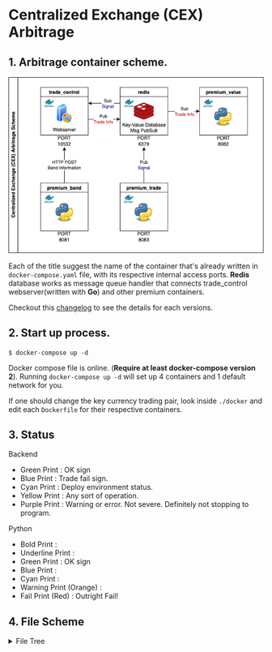 # Centralized Exchange (CEX) Arbitrage

## 1. Arbitrage container scheme.
![alt text](./public/Cex-Arb_Diagram.drawio.png)

Each of the title suggest the name of the container that's already written in `docker-compose.yaml` file, with its respective internal access ports. <b>Redis</b> database works as message queue handler that connects trade_control webserver(written with <b>Go</b>) and other premium containers. 

Checkout this [changelog](./changelog/version.md) to see the details for each versions.

## 2. Start up process. 
```console
$ docker-compose up -d
```
Docker compose file is online. (<b>Require at least docker-compose version 2</b>). Running `docker-compose up -d` will set up 4 containers and 1 default network for you. 

If one should change the key currency trading pair, look inside `./docker` and edit each `Dockerfile` for their respective containers. 

## 3. Status 

Backend
- Green Print : OK sign
- Blue Print : Trade fail sign.
- Cyan Print : Deploy environment status.
- Yellow Print : Any sort of operation. 
- Purple Print : Warning or error. Not severe. Definitely not stopping to program. 

Python
- Bold Print :
- Underline Print : 
- Green Print : OK sign
- Blue Print : 
- Cyan Print :
- Warning Print (Orange) : 
- Fail Print (Red) : Outright Fail!

## 4. File Scheme
<details>
<summary>File Tree</summary>

```
├── README.md
├── cex
│   ├── __init__.py
│   ├── binance.py
│   ├── binance_future.py
│   ├── binance_future_trade.py
│   ├── cex_factory.py
│   ├── cex_factory_trade.py
│   ├── domestic.py
│   ├── domestic_trade.py
│   ├── ws_binance.py
│   └── ws_upbit.py
├── changelog
│   ├── old
│   │   ├── prev_back_changelog.md
│   │   └── prev_py_changelog.md
│   └── version.md
├── docker
│   ├── premium_backend
│   │   └── Dockerfile
│   ├── premium_band
│   │   └── Dockerfile
│   ├── premium_trade
│   │   └── Dockerfile
│   └── premium_value
│       └── Dockerfile
├── docker-compose.yml
├── exchange.yaml
├── exchange_example.yaml
├── exec_band.py
├── exec_pair_multi.py
├── exec_trader.py
├── kp-backend
│   ├── Config.yaml
│   ├── README.md
│   ├── Redis.yaml
│   ├── Redis_deploy.yaml
│   ├── Telegram.yaml
│   ├── api
│   │   ├── handler.go
│   │   └── server.go
│   ├── common
│   │   ├── coloring.go
│   │   ├── constant.go
│   │   ├── cors.go
│   │   ├── healthcheck.go
│   │   └── param.go
│   ├── config_deploy.yaml
│   ├── config_dev.yaml
│   ├── dao
│   │   ├── redis_conn.go
│   │   ├── redis_conn_test.go
│   │   ├── redis_crud.go
│   │   ├── redis_crud_test.go
│   │   ├── redis_pubsub.go
│   │   └── redis_structure.go
│   ├── docs
│   │   ├── docs.go
│   │   ├── swagger.json
│   │   └── swagger.yaml
│   ├── ent
│   │   ├── client.go
│   │   ├── config.go
│   │   ├── context.go
│   │   ├── ent.go
│   │   ├── enttest
│   │   │   └── enttest.go
│   │   ├── generate.go
│   │   ├── hook
│   │   │   └── hook.go
│   │   ├── migrate
│   │   │   ├── migrate.go
│   │   │   └── schema.go
│   │   ├── mutation.go
│   │   ├── predicate
│   │   │   └── predicate.go
│   │   ├── profit
│   │   │   ├── profit.go
│   │   │   └── where.go
│   │   ├── profit.go
│   │   ├── profit_create.go
│   │   ├── profit_delete.go
│   │   ├── profit_query.go
│   │   ├── profit_update.go
│   │   ├── runtime
│   │   │   └── runtime.go
│   │   ├── runtime.go
│   │   ├── schema
│   │   │   ├── profit.go
│   │   │   └── tradelog.go
│   │   ├── tradelog
│   │   │   ├── tradelog.go
│   │   │   └── where.go
│   │   ├── tradelog.go
│   │   ├── tradelog_create.go
│   │   ├── tradelog_delete.go
│   │   ├── tradelog_query.go
│   │   ├── tradelog_update.go
│   │   └── tx.go
│   ├── go.mod
│   ├── go.sum
│   ├── main.go
│   └── tg
│       ├── constant.py.go
│       └── telegram.go
├── public
│   └── Cex-Arb_Diagram.drawio.png
├── requirements.txt
├── sig
│   ├── __init__.py
│   ├── sig0.py
│   └── sig0_gen.py
├── trader
│   ├── __init__.py
│   └── order_process.py
└── utility
    ├── __init__.py
    ├── balance.py
    ├── bollinger.py
    ├── coloring.py
    ├── fx.py
    ├── graceful_shutdown.py
    ├── hedge.py
    └── parse_yaml.py
```
</details>